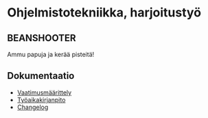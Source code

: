 # Ohjelmistotekniikka, harjoitustyö

## BEANSHOOTER
Ammu papuja ja kerää pisteitä!

## Dokumentaatio
* [Vaatimusmäärittely](https://github.com/L-antti/ot-harjoitustyo/blob/main/dokumentaatio/vaatimusmaarittely.md)
* [Työaikakirjanpito](https://github.com/L-antti/ot-harjoitustyo/blob/main/dokumentaatio/tyoaikakirjanpito.md)
* [Changelog](https://github.com/L-antti/ot-harjoitustyo/blob/main/dokumentaatio/changelog.md)
